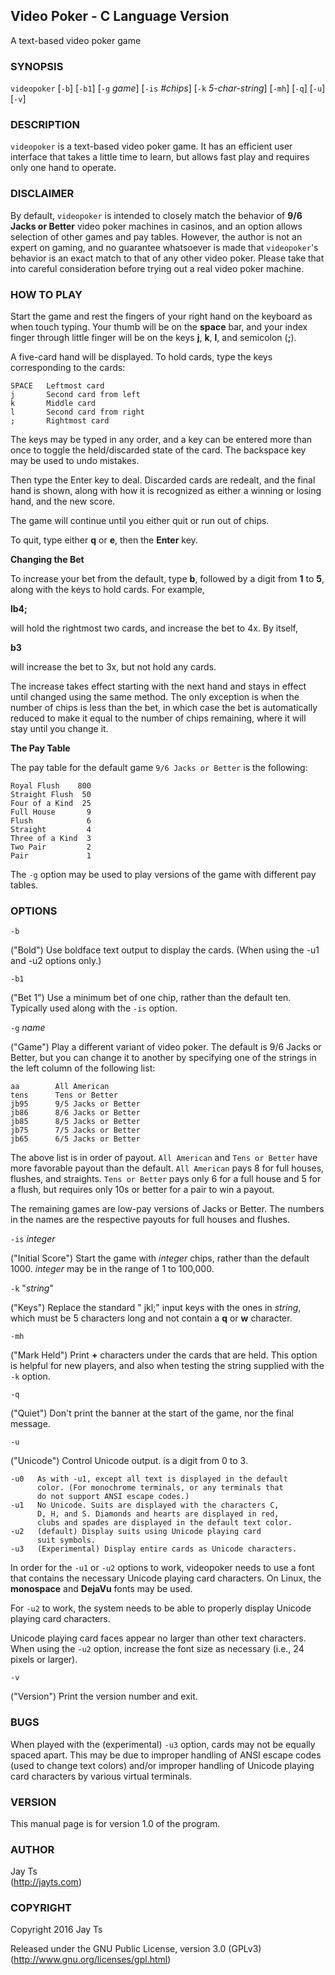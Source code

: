 ## Video Poker - C Language Version

A text-based video poker game

### SYNOPSIS

`videopoker` [`-b`] [`-b1`] [`-g` _game_] [`-is` _#chips_] [`-k` _5-char-string_] [`-mh`] [`-q`] [`-u`<D>] [`-v`]

### DESCRIPTION

`videopoker` is a text-based video poker game. It has an efficient user interface that takes a little time to learn, but allows fast play and requires only one hand to operate.

### DISCLAIMER

By default, `videopoker` is intended to closely match the behavior of **9/6 Jacks or Better** video poker machines in casinos, and an option allows selection of other games and pay tables. However, the author is not an expert on gaming, and no guarantee whatsoever is made that `videopoker`'s behavior is an exact match to that of any other video poker. Please take that into careful consideration before trying out a real video poker machine.

### HOW TO PLAY

Start the game and rest the fingers of your right hand on the keyboard as when touch typing.
Your thumb will be on the **space** bar, and your index finger through little finger
will be on the keys **j**, **k**, **l**, and semicolon (**;**). 

A five-card hand will be displayed. To hold cards, type the keys corresponding to the cards:

	SPACE   Leftmost card  
	j       Second card from left
	k       Middle card  
	l       Second card from right  
	;       Rightmost card  

The keys may be typed in any order, and a key can be entered more than once to toggle the held/discarded state of the card. The backspace key may be used to undo mistakes.

Then type the Enter key to deal. Discarded cards are redealt, and the final hand is shown, along with how it is recognized as either a winning or losing hand, and the new score.

The game will continue until you either quit or run out of chips.

To quit, type either **q** or **e**, then the **Enter** key.

**Changing the Bet**

To increase your bet from the default, type **b**, followed by a digit from **1** to **5**, along with the keys to hold cards. For example,

**lb4;**

will hold the rightmost two cards, and increase the bet to 4x. By itself,

**b3**

will increase the bet to 3x, but not hold any cards.

The increase takes effect starting with the next hand and stays in effect until changed using the same method. The only exception is when the number of chips is less than the bet, in which case the bet is automatically reduced to make it equal to the number of chips remaining, where it will stay until you change it.

**The Pay Table**

The pay table for the default game `9/6 Jacks or Better` is the following:

    Royal Flush    800
    Straight Flush  50
    Four of a Kind  25
    Full House       9
    Flush            6
    Straight         4
    Three of a Kind  3
    Two Pair         2
    Pair             1

The `-g` option may be used to play versions of the game with different pay tables.

### OPTIONS

`-b`

("Bold") Use boldface text output to display the cards. (When using the -u1 and -u2 options only.)

`-b1`

("Bet 1") Use a minimum bet of one chip, rather than the default ten. Typically used along with the `-is` option.

`-g` _name_

("Game") Play a different variant of video poker. The default is 9/6 Jacks or Better, but you can change it to another by specifying one of the strings in the left column of the following list:

	aa        All American
	tens      Tens or Better  
	jb95      9/5 Jacks or Better  
	jb86      8/6 Jacks or Better  
	jb85      8/5 Jacks or Better  
	jb75      7/5 Jacks or Better  
	jb65      6/5 Jacks or Better  

The above list is in order of payout. `All American` and `Tens or Better` have more favorable payout than the default. `All American` pays 8 for full houses, flushes, and straights. `Tens or Better` pays only 6 for a full house and 5 for a flush, but requires only 10s or better for a pair to win a payout.

The remaining games are low-pay versions of Jacks or Better. The numbers in the names are the respective payouts for full houses and flushes.

`-is` _integer_

("Initial Score") Start the game with _integer_ chips, rather than the default 1000. _integer_ may be in the range of 1 to 100,000.

`-k` "_string_"

("Keys") Replace the standard " jkl;" input keys with the ones in _string_, which must be 5 characters long and not contain a **q** or **w** character.

`-mh`

("Mark Held") Print **+** characters under the cards that are held. This option is helpful for new players, and also when testing the string supplied with the `-k` option.

`-q`

("Quiet") Don't print the banner at the start of the game, nor the final message.

`-u`<D>

("Unicode") Control Unicode output. <D> is a digit from 0 to 3.

    -u0   As with -u1, except all text is displayed in the default
          color. (For monochrome terminals, or any terminals that
          do not support ANSI escape codes.)
    -u1   No Unicode. Suits are displayed with the characters C,
          D, H, and S. Diamonds and hearts are displayed in red,
          clubs and spades are displayed in the default text color.
    -u2   (default) Display suits using Unicode playing card
          suit symbols.
    -u3   (Experimental) Display entire cards as Unicode characters.

In order for the `-u1` or `-u2` options to work, videopoker needs to use a font that contains the necessary Unicode playing card characters. On Linux, the **monospace** and **DejaVu** fonts may be used.

For `-u2` to work, the system needs to be able to properly display Unicode playing card characters.

Unicode playing card faces appear no larger than other text characters. When using the `-u2` option, increase the font size as necessary (i.e., 24 pixels or larger).

`-v`

("Version") Print the version number and exit.

### BUGS

When played with the (experimental) `-u3` option, cards may not be equally spaced apart. This may be due to improper handling of ANSI escape codes (used to change text colors) and/or improper handling of Unicode playing card characters by various virtual terminals.

### VERSION

This manual page is for version 1.0 of the program.

### AUTHOR

Jay Ts  
(http://jayts.com)

### COPYRIGHT

Copyright 2016 Jay Ts

Released under the GNU Public License, version 3.0 (GPLv3)
(http://www.gnu.org/licenses/gpl.html)
